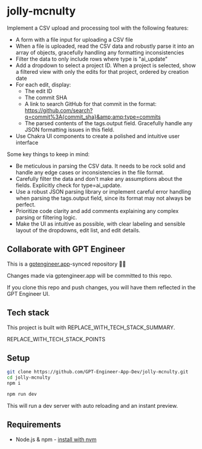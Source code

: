 # jolly-mcnulty

Implement a CSV upload and processing tool with the following features:

- A form with a file input for uploading a CSV file 
- When a file is uploaded, read the CSV data and robustly parse it into an array of objects, gracefully handling any formatting inconsistencies
- Filter the data to only include rows where type is "ai_update"
- Add a dropdown to select a project ID. When a project is selected, show a filtered view with only the edits for that project, ordered by creation date
- For each edit, display:
  - The edit ID
  - The commit SHA 
  - A link to search GitHub for that commit in the format: https://github.com/search?q=commit%3A{commit_sha}&amp;amp;type=commits
  - The parsed contents of the tags.output field. Gracefully handle any JSON formatting issues in this field.
- Use Chakra UI components to create a polished and intuitive user interface

Some key things to keep in mind:
- Be meticulous in parsing the CSV data. It needs to be rock solid and handle any edge cases or inconsistencies in the file format.
- Carefully filter the data and don't make any assumptions about the fields. Explicitly check for type=ai_update.
- Use a robust JSON parsing library or implement careful error handling when parsing the tags.output field, since its format may not always be perfect.
- Prioritize code clarity and add comments explaining any complex parsing or filtering logic.
- Make the UI as intuitive as possible, with clear labeling and sensible layout of the dropdowns, edit list, and edit details.

## Collaborate with GPT Engineer

This is a [gptengineer.app](https://gptengineer.app)-synced repository 🌟🤖

Changes made via gptengineer.app will be committed to this repo.

If you clone this repo and push changes, you will have them reflected in the GPT Engineer UI.

## Tech stack

This project is built with REPLACE_WITH_TECH_STACK_SUMMARY.

REPLACE_WITH_TECH_STACK_POINTS

## Setup

```sh
git clone https://github.com/GPT-Engineer-App-Dev/jolly-mcnulty.git
cd jolly-mcnulty
npm i
```

```sh
npm run dev
```

This will run a dev server with auto reloading and an instant preview.

## Requirements

- Node.js & npm - [install with nvm](https://github.com/nvm-sh/nvm#installing-and-updating)
